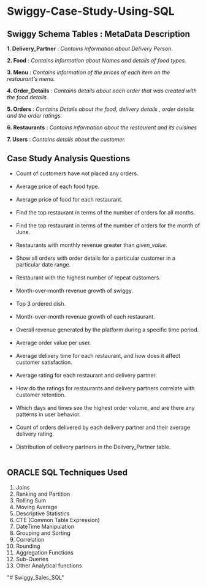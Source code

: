 # Swiggy-Case-Study-Using-SQL

## Swiggy Schema Tables : MetaData Description

<b>1. Delivery_Partner</b> :  <i>Contains information about Delivery Person.</i><br>

<b>2. Food</b> : <i>Contains information about Names and details of food types.</i><br>

<b>3. Menu</b> : <i>Contains information of the prices of each item on the restaurant's menu.</i><br>

<b>4. Order_Details</b> : <i>Contains details about each order that was created with the food details.</i><br> 

<b>5. Orders</b> : <i>Contains Details about the food, delivery details , order details and the order ratings.</i><br>

<b>6. Restaurants</b> : <i>Contains information about the restaurent and its cuisines</i><br>

<b>7. Users</b> : <i>Contains details about the customer.</i><br>

## Case Study Analysis Questions
<ul>
<li> Count of customers have not placed any orders. </li><br>
<li> Average price of each food type.  </li><br>
<li> Average price of food for each restaurant.  </li><br>
<li> Find the top restaurant in terms of the number of orders for all months.  </li><br>
<li> Find the top restaurant in terms of the number of orders for the month of June.  </li><br>
<li> Restaurants with monthly revenue greater than <i>given_value</i>.  </li><br>
<li> Show all orders with order details for a particular customer in a particular date range.  </li><br>
<li> Restaurant with the highest number of repeat customers.  </li><br>
<li> Month-over-month revenue growth of swiggy.  </li><br>
<li> Top 3 ordered dish.  </li><br>
<li> Month-over-month revenue growth of each restaurant.  </li><br>
<li> Overall revenue generated by the platform during a specific time period.  </li><br>
<li> Average order value per user.  </li><br>
<li> Average delivery time for each restaurant, and how does it affect customer satisfaction.  </li><br>
<li> Average rating for each restaurant and delivery partner.  </li><br>
<li> How do the ratings for restaurants and delivery partners correlate with customer retention.  </li><br>
<li> Which days and times see the highest order volume, and are there any patterns in user behavior.  </li><br>
<li> Count of orders delivered by each delivery partner and their average delivery rating.  </li><br>
<li> Distribution of delivery partners in the Delivery_Partner table. </li><br>
</ul>

## ORACLE SQL Techniques Used
1. Joins<br>
2. Ranking and Partition<br>
3. Rolling Sum<br>
4. Moving Average<br>
5. Descriptive Statistics<br>
6. CTE (Common Table Expression)<br>
7. DateTime Manipulation<br>
8. Grouping and Sorting<br>
9. Correlation<br>
10. Rounding<br>
11. Aggregation Functions<br>
12. Sub-Queries<br>
13. Other Analytical functions




"# Swiggy_Sales_SQL" 
